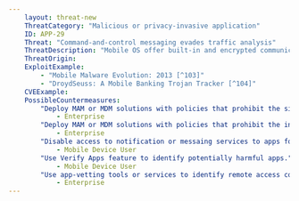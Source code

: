 ```yaml
---
    layout: threat-new
    ThreatCategory: "Malicious or privacy-invasive application"
    ID: APP-29
    Threat: "Command-and-control messaging evades traffic analysis"
    ThreatDescription: "Mobile OS offer built-in and encrypted communication channels that may appear to be normal traffic or occur out-of-band (over a cellular connection), thereby evading detection by Wi-Fi-based enterprise traffic analysis tools. Google offers Google Cloud Messaging (GCM) and newly, Firebase Cloud Messaging (FCM), which provides two-way communication. Apple offers the Apple Push Notification Service (APNS), which offers one-way communication from server-to-device. Both services are commonly used within mobile apps, which makes detecting abuse of these services difficult."
    ThreatOrigin:
    ExploitExample:
        - "Mobile Malware Evolution: 2013 [^103]"
        - "DroydSeuss: A Mobile Banking Trojan Tracker [^104]"
    CVEExample:
    PossibleCountermeasures:
        "Deploy MAM or MDM solutions with policies that prohibit the side-loading of apps, which may bypass security checks on the app.":
            - Enterprise
        "Deploy MAM or MDM solutions with policies that prohibit the installation of apps from 3rd party (unofficial) app stores.":
            - Enterprise
        "Disable access to notification or messaing services to apps for which such functions are not actually used.":
            - Mobile Device User
        "Use Verify Apps feature to identify potentially harmful apps.":
            - Mobile Device User
        "Use app-vetting tools or services to identify remote access control apps that receive commands over notification or messaging serices or other communication channels.":
            - Enterprise
---
```

